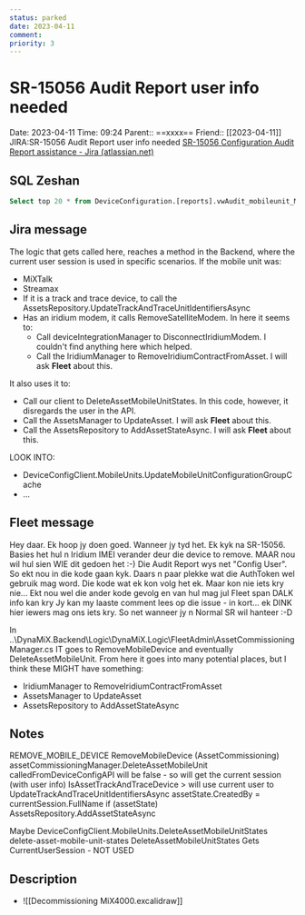 ```yaml
---
status: parked
date: 2023-04-11
comment:
priority: 3
---
```


# SR-15056 Audit Report user info needed

Date: 2023-04-11 Time: 09:24
Parent:: ==xxxx==
Friend:: [[2023-04-11]]
JIRA:SR-15056 Audit Report user info needed
[SR-15056 Configuration Audit Report assistance - Jira (atlassian.net)](https://csojiramixtelematics.atlassian.net/browse/SR-15056)

## SQL Zeshan

```sql
Select top 20 * from DeviceConfiguration.[reports].vwAudit_mobileunit_MobileUnitProperties_CT where (mobileunitkey = 408600 and propertykey = 370) or value = '300534063100980' order by ChangeDate
```

## Jira message

The logic that gets called here, reaches a method in the Backend, where the current user session is used in specific scenarios.
If the mobile unit was:
- MiXTalk
- Streamax
- If it is a track and trace device, to call the AssetsRepository.UpdateTrackAndTraceUnitIdentifiersAsync
- Has an iridium modem, it calls RemoveSatelliteModem. In here it seems to:
	- Call deviceIntegrationManager to DisconnectIridiumModem. I couldn't find anything here which helped.
	- Call the IridiumManager to RemoveIridiumContractFromAsset. I will ask **Fleet** about this.

It also uses it to:
- Call our client to DeleteAssetMobileUnitStates. In this code, however, it disregards the user in the API.
- Call the AssetsManager to UpdateAsset. I will ask **Fleet** about this.
- Call the AssetsRepository to AddAssetStateAsync. I will ask **Fleet** about this.







LOOK INTO:
- DeviceConfigClient.MobileUnits.UpdateMobileUnitConfigurationGroupCache
- ...

## Fleet message

Hey daar. Ek hoop jy doen goed.
Wanneer jy tyd het. Ek kyk na SR-15056.
Basies het hul n Iridium IMEI verander deur die device to remove.
MAAR nou wil hul sien WIE dit gedoen het :-)
Die Audit Report wys net "Config User". So ekt nou in die kode gaan kyk.
Daars n paar plekke wat die AuthToken wel gebruik mag word.
Die kode wat ek kon volg het ek. Maar kon nie iets kry nie...
Ekt nou wel die ander kode gevolg en van hul mag jul Fleet span DALK info kan kry
Jy kan my laaste comment lees op die issue - in kort... ek DINK hier iewers mag ons iets kry.
So net wanneer jy n Normal SR wil hanteer :-D

In ..\DynaMiX.Backend\Logic\DynaMiX.Logic\FleetAdmin\AssetCommissioningManager.cs
IT goes to RemoveMobileDevice and eventually DeleteAssetMobileUnit.
From here it goes into many potential places, but I think these MIGHT have something:
- IridiumManager to RemoveIridiumContractFromAsset
- AssetsManager to UpdateAsset
- AssetsRepository to AddAssetStateAsync


## Notes

REMOVE_MOBILE_DEVICE
RemoveMobileDevice (AssetCommissioning)
assetCommissioningManager.DeleteAssetMobileUnit
	calledFromDeviceConfigAPI will be false - so will get the current session (with user info)
	IsAssetTrackAndTraceDevice > will use current user to UpdateTrackAndTraceUnitIdentifiersAsync
	assetState.CreatedBy = currentSession.FullName
	if (assetState)
		AssetsRepository.AddAssetStateAsync
		

Maybe
	DeviceConfigClient.MobileUnits.DeleteAssetMobileUnitStates
		delete-asset-mobile-unit-states
		DeleteAssetMobileUnitStates
			Gets CurrentUserSession - NOT USED
			

## Description

- ![[Decommissioning MiX4000.excalidraw]]